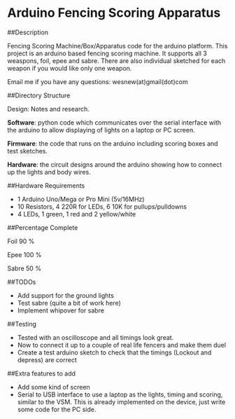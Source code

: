 # Arduino Fencing Scoring Apparatus


##Description

Fencing Scoring Machine/Box/Apparatus code for the arduino platform.
This project is an arduino based fencing scoring machine. It supports all 3
weaspons, foil, epee and sabre. There are also individual sketched for each
weapon if you would like only one weapon.

Email me if you have any questions: wesnew(at)gmail(dot)com


##Directory Structure

Design: Notes and research. 

**Software**: python code which communicates over the serial interface with the
arduino to allow displaying of lights on a laptop or PC screen.

**Firmware**: the code that runs on the arduino including scoring boxes and test
sketches.

**Hardware**: the circuit designs around the arduino showing how to connect up the
lights and body wires.


##Hardware Requirements

 - 1 Arduino Uno/Mega or Pro Mini (5v/16MHz)
 - 10 Resistors, 4 220R for LEDs, 6 10K for pullups/pulldowns
 - 4 LEDs, 1 green, 1 red and 2 yellow/white


##Percentage Complete

Foil        90 %

Epee       100 %

Sabre       50 %


##TODOs

 - Add support for the ground lights
 - Test sabre (quite a bit of work here)
 - Implement whipover for sabre


##Testing

 - Tested with an oscilloscope and all timings look great.
 - Now to connect it up to a couple of real life fencers and make them duel
 - Create a test arduino sketch to check that the timings (Lockout and depress)
   are correct


##Extra features to add

 - Add some kind of screen
 - Serial to USB interface to use a laptop as the lights, timing and scoring,
   similar to the VSM. This is already implemented on the device, just write
   some code for the PC side. 
